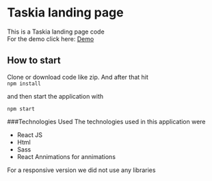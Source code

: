 # Taskia landing page

This is a Taskia landing page code  
For the demo click here: [Demo](https://github.com/facebook/create-react-app)

## How to start

Clone or download code like zip. And after that hit  
`npm install`

and then start the application with  

`npm start`

###Technologies Used
The technologies used in this application were
* React JS
* Html
* Sass 
* React Annimations for annimations

For a responsive version we did not use any libraries
